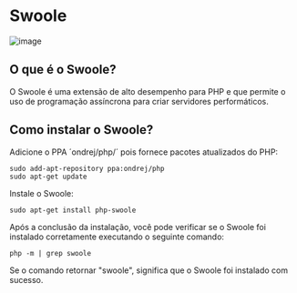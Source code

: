 # Swoole
![image](https://github.com/vinelouzada/swoole-php/assets/56182156/7e82482b-8488-4375-94a5-3185f4f5749c)

## O que é o Swoole?
O Swoole é uma extensão de alto desempenho para PHP e que permite o uso de programação assíncrona para criar servidores performáticos.

## Como instalar o Swoole?

Adicione o PPA ´ondrej/php/´ pois fornece pacotes atualizados do PHP:

```
sudo add-apt-repository ppa:ondrej/php
sudo apt-get update
```

Instale o Swoole:

```
sudo apt-get install php-swoole
```

Após a conclusão da instalação, você pode verificar se o Swoole foi instalado corretamente executando o seguinte comando:

```
php -m | grep swoole
```

Se o comando retornar "swoole", significa que o Swoole foi instalado com sucesso.
